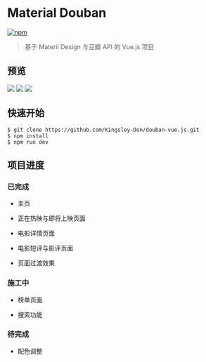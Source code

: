 # Material Douban

[![npm](https://img.shields.io/npm/v/npm.svg)](https://github.com/Kingsley-Don/douban-vue.js)

> 基于 Materil Design 与豆瓣 API 的 Vue.js 项目

## 预览

![](http://olh7l240x.bkt.clouddn.com/17-10-16/82360930.jpg) 
![](http://olh7l240x.bkt.clouddn.com/17-10-16/62154002.jpg) 
![](http://olh7l240x.bkt.clouddn.com/17-10-16/9988406.jpg) 

## 快速开始

```shell
$ git clone https://github.com/Kingsley-Don/douban-vue.js.git
$ npm install
$ npm run dev
```

## 项目进度

### 已完成

- 主页

- 正在热映与即将上映页面

- 电影详情页面

- 电影短评与影评页面

- 页面过渡效果

### 施工中

- 榜单页面

- 搜索功能

### 待完成

- 配色调整
